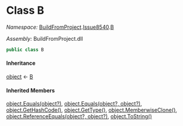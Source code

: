 ﻿# Class B

_Namespace:_ [BuildFromProject](BuildFromProject.md).[Issue8540](BuildFromProject.Issue8540.md).[B](BuildFromProject.Issue8540.B.md)

_Assembly:_ BuildFromProject.dll

```csharp
public class B
```

#### Inheritance

[object](https://learn.microsoft.com/dotnet/api/system.object) ← 
[B](BuildFromProject.Issue8540.B.B.md)

#### Inherited Members

[object.Equals(object?)](https://learn.microsoft.com/dotnet/api/system.object.equals#system-object-equals(system-object)), 
[object.Equals(object?, object?)](https://learn.microsoft.com/dotnet/api/system.object.equals#system-object-equals(system-object-system-object)), 
[object.GetHashCode()](https://learn.microsoft.com/dotnet/api/system.object.gethashcode), 
[object.GetType()](https://learn.microsoft.com/dotnet/api/system.object.gettype), 
[object.MemberwiseClone()](https://learn.microsoft.com/dotnet/api/system.object.memberwiseclone), 
[object.ReferenceEquals(object?, object?)](https://learn.microsoft.com/dotnet/api/system.object.referenceequals), 
[object.ToString()](https://learn.microsoft.com/dotnet/api/system.object.tostring)

